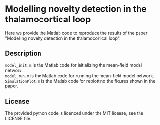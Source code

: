 # Modelling novelty detection in the thalamocortical loop
Here we provide the Matlab code to reproduce the results of the paper "Modelling novelty detection in the thalamocortical loop".

## Description
`model_init.m` is the Matlab code for initializing the mean-field model network.\
`model_run.m` is the Matlab code for running the mean-field model network.\
`SimulationPlot.m` is the Matlab code for replotting the figures shown in the paper.

## License
The provided python code is licenced under the MIT license, see the LICENSE file.
